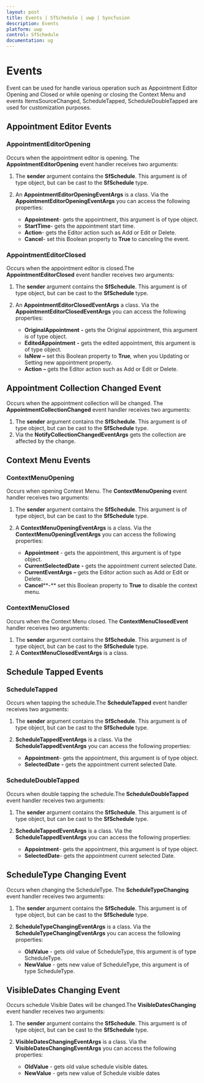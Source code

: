 ```yaml
---
layout: post
title: Events | SfSchedule | uwp | Syncfusion
description: Events
platform: uwp
control: SfSchedule
documentation: ug
---
```


# Events

Event can be used for handle various operation such as Appointment Editor Opening and Closed or while opening or closing the Context Menu and events ItemsSourceChanged, ScheduleTapped, ScheduleDoubleTapped are used for customization purposes.

## Appointment Editor Events

### AppointmentEditorOpening

Occurs when the appointment editor is opening. The **AppointmentEditorOpening** event handler receives two arguments:

1. The **sender** argument contains the **SfSchedule**. This argument is of type object, but can be cast to the **SfSchedule** type.
2. An **AppointmentEditorOpeningEventArgs** is a class. Via the **AppointmentEditorOpeningEventArgs** you can access the following properties:

   * **Appointment**- gets the appointment, this argument is of type object.
   * **StartTime**- gets the appointment start time.
   * **Action**- gets the Editor action such as Add or Edit or Delete.
   * **Cancel**- set this Boolean property to **True** to canceling the event.
 
### AppointmentEditorClosed

Occurs when the appointment editor is closed.The **AppointmentEditorClosed** event handler receives two arguments:

1. The **sender** argument contains the **SfSchedule**. This argument is of type object, but can be cast to the **SfSchedule** type.
2. An **AppointmentEditorClosedEventArgs** a class. Via the **AppointmentEditorClosedEventArgs** you can access the following properties:

   * **OriginalAppointment** **-** gets the Original appointment, this argument is of type object.
   * **EditedAppointment** **-** gets the edited appointment, this argument is of type object.
   * **IsNew** **–** set this Boolean property to **True**, when you Updating or Setting new appointment property.
    * **Action** **–** gets the Editor action such as Add or Edit or Delete.

## Appointment Collection Changed Event

Occurs when the appointment collection will be changed. The **AppointmentCollectionChanged** event handler receives two arguments:

1. The **sender** argument contains the **SfSchedule**. This argument is of type object, but can be cast to the **SfSchedule** type.
2. Via the **NotifyCollectionChangedEventArgs** gets the collection are affected by the change.

## Context Menu Events

### ContextMenuOpening

Occurs when opening Context Menu. The **ContextMenuOpening** event handler receives two arguments:

1. The **sender** argument contains the **SfSchedule**. This argument is of type object, but can be cast to the **SfSchedule** type.
2. A **ContextMenuOpeningEventArgs** is a class. Via the **ContextMenuOpeningEventArgs** you can access the following properties:

    * **Appointment** - gets the appointment, this argument is of type object.
    * **CurrentSelectedDate** **-** gets the appointment current selected Date.
    * **CurrentEventArgs** **–** gets the Editor action such as Add or Edit or Delete.
    * **Cancel****-** set this Boolean property to **True** to disable the context menu.

### ContextMenuClosed

Occurs when the Context Menu closed. The **ContextMenuClosedEvent** handler receives two arguments:

1. The **sender** argument contains the **SfSchedule**. This argument is of type object, but can be cast to the **SfSchedule** type.
2. A **ContextMenuClosedEventArgs** is a class. 

## Schedule Tapped Events

### ScheduleTapped

Occurs when tapping the schedule.The **ScheduleTapped** event handler receives two arguments:

1. The **sender** argument contains the **SfSchedule**. This argument is of type object, but can be cast to the **SfSchedule** type.
2. **ScheduleTappedEventArgs** is a class. Via the **ScheduleTappedEventArgs** you can access the following properties:

    * **Appointment**- gets the appointment, this argument is of type object.
    * **SelectedDate** **-** gets the appointment current selected Date.

### ScheduleDoubleTapped

Occurs when double tapping the schedule.The **ScheduleDoubleTapped** event handler receives two arguments:

1. The **sender** argument contains the **SfSchedule**. This argument is of type object, but can be cast to the **SfSchedule** type.
2. **ScheduleTappedEventArgs** is a class. Via the **ScheduleTappedEventArgs** you can access the following properties:

    * **Appointment**- gets the appointment, this argument is of type object.
    * **SelectedDate**- gets the appointment current selected Date.
    
## ScheduleType Changing Event

Occurs when changing the ScheduleType. The **ScheduleTypeChanging** event handler receives two arguments:

1. The **sender** argument contains the **SfSchedule**. This argument is of type object, but can be cast to the **SfSchedule** type.
2. **ScheduleTypeChangingEventArgs** is a class. Via the **ScheduleTypeChangingEventArgs** you can access the following properties:

    * **OldValue** - gets old value of ScheduleType, this argument is of type ScheduleType.
    * **NewValue** - gets new value of ScheduleType, this argument is of type ScheduleType.
    
## VisibleDates Changing Event

Occurs schedule Visible Dates will be changed.The **VisibleDatesChanging** event handler receives two arguments:

1. The **sender** argument contains the **SfSchedule**. This argument is of type object, but can be cast to the **SfSchedule** type.
2. **VisibleDatesChangingEventArgs** is a class. Via the **VisibleDatesChangingEventArgs** you can access the following properties:

    * **OldValue** - gets old value schedule visible dates.
    * **NewValue** - gets new value of Schedule visible dates
